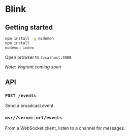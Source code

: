 # Blink

## Getting started
```bash
npm install -g nodemon
npm install
nodemon index
```
Open browser to `localhost:3000`

_Note: Vagrant coming soon_

## API

### `POST /events`
Send a broadcast event.

### `ws://server-url/events`
From a WebSocket client, listen to a channel for messages.
